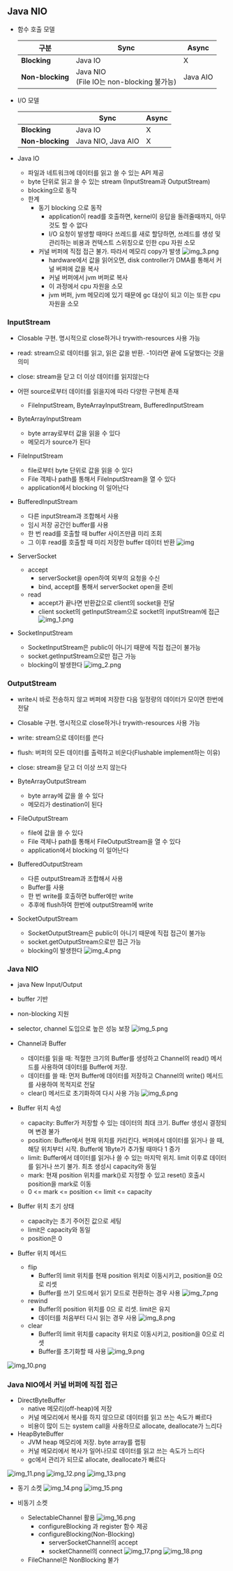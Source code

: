 ## Java NIO
- 함수 호출 모델

  | 구분            | Sync                                     | Async    |
  |-----------------|------------------------------------------|----------|
  | **Blocking**    | Java IO                                  | X        |
  | **Non-blocking**| Java NIO <br>(File IO는 non-blocking 불가능) | Java AIO |

- I/O 모델

  |               | Sync                   | Async |
  |---------------|------------------------|--------|
  | **Blocking**  | Java IO               | X      |
  | **Non-blocking** | Java NIO, Java AIO    | X      |

- Java IO
  - 파일과 네트워크에 데이터를 읽고 쓸 수 있는 API 제공
  - byte 단위로 읽고 쓸 수 있는 stream (InputStream과 OutputStream)
  - blocking으로 동작
  - 한계
    - 동기 blocking 으로 동작
      - application이 read를 호출하면, kernel이 응답을 돌려줄때까지, 아무것도 할 수 없다
      - I/O 요청이 발생할 때마다 쓰레드를 새로 할당하면, 쓰레드를 생성 및 관리하는 비용과 컨텍스트 스위칭으로 인한 cpu 자원 소모
    - 커널 버퍼에 직접 접근 불가. 따라서 메모리 copy가 발생
    ![img_3.png](img_3.png)
      - hardware에서 값을 읽어오면, disk controller가 DMA를 통해서 커널 버퍼에 값을 복사
      - 커널 버퍼에서 jvm 버퍼로 복사
      - 이 과정에서 cpu 자원을 소모
      - jvm 버퍼, jvm 메모리에 있기 때문에 gc 대상이 되고 이는 또한 cpu 자원을 소모
  
### InputStream
- Closable 구현. 명시적으로 close하거나 trywith-resources 사용 가능
- read: stream으로 데이터를 읽고, 읽은 값을 반환. -1이라면 끝에 도달했다는 것을 의미
- close: stream을 닫고 더 이상 데이터를 읽지않는다
- 어떤 source로부터 데이터를 읽을지에 따라 다양한 구현체 존재
  - FileInputStream, ByteArrayInputStream, BufferedInputStream
  

- ByteArrayInputStream
  - byte array로부터 값을 읽을 수 있다
  - 메모리가 source가 된다
- FileInputStream
  - file로부터 byte 단위로 값을 읽을 수 있다
  - File 객체나 path를 통해서 FileInputStream을 열 수 있다
  - application에서 blocking 이 일어난다
- BufferedInputStream
  - 다른 inputStream과 조합해서 사용
  - 임시 저장 공간인 buffer를 사용
  - 한 번 read를 호출할 때 buffer 사이즈만큼 미리 조회
  - 그 이후 read를 호출할 때 미리 저장한 buffer 데이터 반환
  ![img](img.png)
- ServerSocket
  - accept
    - serverSocket을 open하여 외부의 요청을 수신
    - bind, accept를 통해서 serverSocket open을 준비
  - read
    - accept가 끝나면 반환값으로 client의 socket을 전달
    - client socket의 getInputStream으로 socket의 inputStream에 접근
![img_1.png](img_1.png)
- SocketInputStream
  - SocketInputStream은 public이 아니기 때문에 직접 접근이 불가능
  - socket.getInputStream으로만 접근 가능
  - blocking이 발생한다
![img_2.png](img_2.png)

### OutputStream
- write시 바로 전송하지 않고 버퍼에 저장한 다음 일정량의 데이터가 모이면 한번에 전달
- Closable 구현. 명시적으로 close하거나 trywith-resources 사용 가능
- write: stream으로 데이터를 쓴다
- flush: 버퍼의 모든 데이터를 출력하고 비운다(Flushable implement하는 이유)
- close: stream을 닫고 더 이상 쓰지 않는다
   

- ByteArrayOutputStream
  - byte array에 값을 쓸 수 있다
  - 메모리가 destination이 된다
- FileOutputStream
  - file에 값을 쓸 수 있다
  - File 객체나 path를 통해서 FileOutputStream을 열 수 있다
  - application에서 blocking 이 일어난다
- BufferedOutputStream
  - 다른 outputStream과 조합해서 사용
  - Buffer를 사용
  - 한 번 write를 호출하면 buffer에만 write
  - 추후에 flush하여 한번에 outputStream에 write
- SocketOutputStream
  - SocketOutputStream은 public이 아니기 때문에 직접 접근이 불가능
  - socket.getOutputStream으로만 접근 가능
  - blocking이 발생한다
![img_4.png](img_4.png)

### Java NIO
- java New Input/Output
- buffer 기반
- non-blocking 지원
- selector, channel 도입으로 높은 성능 보장
![img_5.png](img_5.png)
    

- Channel과 Buffer
  - 데이터를 읽을 때: 적절한 크기의 Buffer를 생성하고 Channel의 read() 메서드를 사용하여 데이터를 Buffer에 저장.
  - 데이터를 쓸 때: 먼저 Buffer에 데이터를 저장하고 Channel의 write() 메서드를 사용하여 목적지로 전달
  - clear() 메서드로 초기화하여 다시 사용 가능
![img_6.png](img_6.png)
- Buffer 위치 속성
  - capacity: Buffer가 저장할 수 있는 데이터의 최대 크기. Buffer 생성시 결정되며 변경 불가
  - position: Buffer에서 현재 위치를 카리킨다. 버퍼에서 데이터를 읽거나 쓸 때, 해당 위치부터 시작. Buffer에 1Byte가 추가될 때마다 1 증가
  - limit: Buffer에서 데이터를 읽거나 쓸 수 있는 마지막 위치. limit 이후로 데이터를 읽거나 쓰기 불가. 최초 생성시 capacity와 동일
  - mark: 현재 position 위치를 mark()로 지정할 수 있고 reset() 호출시 position을 mark로 이동
  - 0 <= mark <= position <= limit <= capacity
- Buffer 위치 초기 상태
  - capacity는 초기 주어진 값으로 세팅
  - limit은 capacity와 동일
  - position은 0
- Buffer 위치 메서드 
  - flip
    - Buffer의 limit 위치를 현재 position 위치로 이동시키고, position을 0으로 리셋
    - Buffer를 쓰기 모드에서 읽기 모드로 전환하는 경우 사용
![img_7.png](img_7.png)
  - rewind 
    - Buffer의 position 위치를 0으 로 리셋. limit은 유지
    - 데이터를 처음부터 다시 읽는 경우 사용
![img_8.png](img_8.png)
  - clear
    - Buffer의 limit 위치를 capacity 위치로 이동시키고, position을 0으로 리셋
    - Buffer를 초기화할 때 사용
![img_9.png](img_9.png)

![img_10.png](img_10.png)

### Java NIO에서 커널 버퍼에 직접 접근
- DirectByteBuffer
  - native 메모리(off-heap)에 저장
  - 커널 메모리에서 복사를 하지 않으므로 데이터를 읽고 쓰는 속도가 빠르다
  - 비용이 많이 드는 system call을 사용하므로 allocate, deallocate가 느리다
- HeapByteBuffer
  - JVM heap 메모리에 저장. byte array를 랩핑
  - 커널 메모리에서 복사가 일어나므로 데이터를 읽고 쓰는 속도가 느리다
  - gc에서 관리가 되므로 allocate, deallocate가 빠르다

![img_11.png](img_11.png)
![img_12.png](img_12.png)
![img_13.png](img_13.png)
- 동기 소켓
![img_14.png](img_14.png)
![img_15.png](img_15.png)

- 비동기 소켓
  - SelectableChannel 활용
  ![img_16.png](img_16.png)
    - configureBlocking 과 register 함수 제공
    - configureBlocking(Non-Blocking)
      - serverSocketChannel의 accept
      - socketChannel의 connect 
  ![img_17.png](img_17.png)
  ![img_18.png](img_18.png)
  - FileChannel은 NonBlocking 불가
